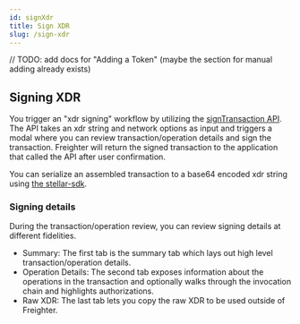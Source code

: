 ```yaml
---
id: signXdr
title: Sign XDR
slug: /sign-xdr
---
```


// TODO: add docs for "Adding a Token" (maybe the section for manual adding already exists)

## Signing XDR

You trigger an "xdr signing" workflow by utilizing the [signTransaction API](https://docs.freighter.app/docs/playground/signTransaction).
The API takes an xdr string and network options as input and triggers a modal where you can review transaction/operation details and sign the transaction. Freighter will return the signed transaction to the application that called the API after user confirmation.

You can serialize an assembled transaction to a base64 encoded xdr string using [the stellar-sdk](https://stellar.github.io/js-stellar-sdk/AssembledTransaction.html#toXDR).

### Signing details

During the transaction/operation review, you can review signing details at different fidelities.

- Summary: The first tab is the summary tab which lays out high level transaction/operation details.
- Operation Details: The second tab exposes information about the operations in the transaction and optionally walks through the invocation chain and highlights authorizations.
- Raw XDR: The last tab lets you copy the raw XDR to be used outside of Freighter.
